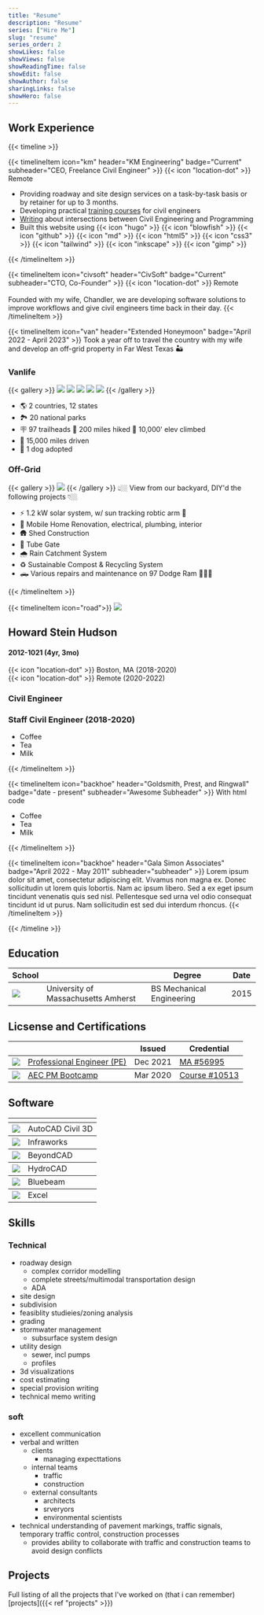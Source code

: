 ```yaml
---
title: "Resume"
description: "Resume"
series: ["Hire Me"]
slug: "resume"
series_order: 2
showLikes: false
showViews: false
showReadingTime: false
showEdit: false
showAuthor: false
sharingLinks: false
showHero: false
---
```


## Work Experience 

{{< timeline >}}
<!-- KM -->
{{< timelineItem icon="km" header="KM Engineering" badge="Current" subheader="CEO, Freelance Civil Engineer" >}}
{{< icon "location-dot" >}} Remote <br>
<ul>
  <li>Providing roadway and site design services on a task-by-task basis or by retainer for up to 3 months.</li>
  <li>Developing practical <a href="/blog">training courses</a> for civil engineers</li>
  <li><a href="/blog">Writing</a> about intersections between Civil Engineering and Programming</li>
  <li>Built this website using 
  {{< icon "hugo" >}}
  {{< icon "blowfish" >}}
  {{< icon "github" >}} 
  {{< icon "md" >}}
  {{< icon "html5" >}}
  {{< icon "css3" >}}
  {{< icon "tailwind" >}}
  {{< icon "inkscape" >}}
  {{< icon "gimp" >}}

  </li>
</ul>

{{< /timelineItem >}}
<!--KM -->

<!-- CIVSOFT -->
{{< timelineItem icon="civsoft" header="CivSoft" badge="Current" subheader="CTO, Co-Founder" >}}
{{< icon "location-dot" >}} Remote <br> <br>
Founded with my wife, Chandler, we are developing software solutions to improve workflows and give civil engineers time back in their day.
{{< /timelineItem >}}
<!-- CIVSOFT -->

<!-- VAN -->
{{< timelineItem icon="van" header="Extended Honeymoon" badge="April 2022 - April 2023" >}}
Took a year off to travel the country with my wife and develop an off-grid property in Far West Texas 🏜️
<h3>Vanlife</h3>
{{< gallery >}}
  <img src="gallery/01.webp" class="grid-w33" />
  <img src="gallery/02.webp" class="grid-w33" />
  <img src="gallery/03.webp" class="grid-w33" />
  <img src="gallery/04.webp" class="grid-w33" />
  <img src="gallery/05.webp" class="grid-w33" />
{{< /gallery >}}
<ul>
  <li>🌎 2 countries, 12 states</li>
  <li>🏞️ 20 national parks</li>
  <li>🪧 97 trailheads 🥾 200 miles hiked 🗻 10,000' elev climbed</li>
  <li>🚐 15,000 miles driven</li>
  <li>🐶 1 dog adopted</li>
</ul>

<h3>Off-Grid</h3>
{{< gallery >}}
  <img src="gallery/texas.webp"/>
{{< /gallery >}}
👆🏼 View from our backyard, DIY'd the following projects 👇🏼
<ul>
  <li>⚡ 1.2 kW solar system, w/ sun tracking robtic arm 🤖</li>
  <li>🚌 Mobile Home Renovation, electrical, plumbing, interior </li>
  <li>🛖 Shed Construction</li>
  <li>🚪 Tube Gate</li>
  <li>🌧️ Rain Catchment System</li>
  <li>♻️ Sustainable Compost & Recycling System</li>
  <li>🛻 Various repairs and maintenance on 97 Dodge Ram 🤦🏼‍♂️</li>
</ul>
{{< /timelineItem >}}
<!-- VAN -->

<!-- HSH -->
{{< timelineItem icon="road">}}
<img src="hsh.png" class="customEntitityLogo"/>
<h2>Howard Stein Hudson</h2>
<h4>2012-1021 (4yr, 3mo)</h4>
{{< icon "location-dot" >}} Boston, MA (2018-2020) <br> 
{{< icon "location-dot" >}} Remote (2020-2022)
<h3>Civil Engineer</h3>
<h3>Staff Civil Engineer (2018-2020)</h3>
<ul>
  <li>Coffee</li>
  <li>Tea</li>
  <li>Milk</li>
</ul>
{{< /timelineItem >}}
<!-- HSH -->

<!-- GPR -->
{{< timelineItem icon="backhoe" header="Goldsmith, Prest, and Ringwall" badge="date - present" subheader="Awesome Subheader" >}}
With html code
<ul>
  <li>Coffee</li>
  <li>Tea</li>
  <li>Milk</li>
</ul>
{{< /timelineItem >}}
<!-- GPR -->

<!-- GSA -->
{{< timelineItem icon="backhoe" header="Gala Simon Associates" badge="April 2022 - May 2011" subheader="subheader" >}}
Lorem ipsum dolor sit amet, consectetur adipiscing elit. Vivamus non magna ex. Donec sollicitudin ut lorem quis lobortis. Nam ac ipsum libero. Sed a ex eget ipsum tincidunt venenatis quis sed nisl. Pellentesque sed urna vel odio consequat tincidunt id ut purus. Nam sollicitudin est sed dui interdum rhoncus. 
{{< /timelineItem >}}
<!-- GSA -->

{{< /timeline >}}

## Education

<table>
    <thead>
        <tr>
            <th>School</th>
            <th></th>
            <th>Degree</th>
            <th>Date</th>
        </tr>
    </thead>
    <tbody>
        <tr>
            <td rowspan=1><img class="customEntitityLogo" src="umass.png"/></td>
            <td>University of Massachusetts Amherst</td>
            <td>BS Mechanical Engineering</td>
            <td>2015</td>
        </tr>
    </tbody>
</table>

## Licsense and Certifications

<table>
    <thead>
        <tr>
            <th></th>
            <th></th>
            <th>Issued</th>
            <th>Credential</th>
        </tr>
    </thead>
    <tbody>
      <tr>
          <td rowspan=1><img class="customEntitityLogo" src="pe.png"/></td>
          <td><a href="https://ncees.org/">Professional Engineer (PE)</a></td>
          <td>Dec 2021</td>
          <td><a href="https://elicensing21.mass.gov/CitizenAccess/GeneralProperty/LicenseeDetail.aspx?LicenseeNumber=56995&LicenseeType=Civil+Engineer">MA #56995</a></td>
      </tr>
    </tbody>
    <tbody>
      <tr>
          <td rowspan=2><img class="customEntitityLogo" src="psmj.png"/></td>
          <td><a href="https://www.psmj.com/PMBC1">AEC PM Bootcamp</a></td>
          <td>Mar 2020</td>
          <td><a href="pm-bootcamp.pdf">Course #10513</a></td>
      </tr>
    </tbody>
</table>

## Software

<table>
    <thead>
        <tr>
            <th></th>
            <th></th>
        </tr>
    </thead>
    <tbody>
      <tr>
          <td rowspan=2><img class="customEntitityLogo" src="c3d.png"/></td>
          <td>AutoCAD Civil 3D</td>
      </tr>
    </tbody>
    <tbody>
      <tr>
          <td rowspan=2><img class="customEntitityLogo" src="iw.png"/></td>
          <td>Infraworks</td>
      </tr>
    </tbody>
        <tbody>
      <tr>
          <td rowspan=2><img class="customEntitityLogo" src="bw.webp"/></td>
          <td>BeyondCAD</td>
      </tr>
    </tbody>
        <tbody>
      <tr>
          <td rowspan=2><img class="customEntitityLogo" src="hc.png"/></td>
          <td>HydroCAD</td>
      </tr>
    </tbody>
        <tbody>
      <tr>
          <td rowspan=2><img class="customEntitityLogo" src="bb.png"/></td>
          <td>Bluebeam</td>
      </tr>
    </tbody>
        <tbody>
      <tr>
          <td rowspan=2><img class="customEntitityLogo" src="excel.png"/></td>
          <td>Excel</td>
      </tr>
    </tbody>
</table>


## Skills
### Technical 
* roadway design
  * complex corridor modelling
  * complete streets/multimodal transportation design
  * ADA 
* site design
* subdivision 
* feasiblity studieies/zoning analysis
* grading
* stormwater management
  * subsurface system design
* utility design
  * sewer, incl pumps
  * profiles
* 3d visualizations
* cost estimating
* special provision writing
* technical memo writing 

### soft 
* excellent communication
* verbal and written
  * clients
    * managing expecttations
  - internal teams
    - traffic 
    - construction
  - external consultants 
    - architects
    - srveryors
    - environmental scientists 
* technical understanding of pavement markings, traffic signals, temporary traffic control, construction processes 
  * provides ability to collaborate with traffic and construction teams to avoid design conflicts 

## Projects

Full listing of all the projects that I've worked on (that i can remember) [projects]({{< ref "projects" >}}) 
